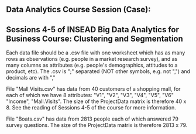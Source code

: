 Data Analytics Course Session (Case): 
---------------------------------------------------------
Sessions 4-5 of INSEAD Big Data Analytics for Business Course: Clustering and Segmentation
---------------------------------------------------------

Each data file should be a .csv file with one worksheet which has as many rows as observations (e.g. people in a market research survey), and as many columns as attributes (e.g. people's demographics, attitudes to a product, etc). The .csv is  ";" separated (NOT other symbols, e.g. not ",") and decimals are with ","


File "Mall Visits.csv" has data from 40  customers of a shopping mall, for each of which we have 8 attributes: "V1", "V2", "V3", "V4", "V5", "V6" "Income", "Mall.Visits". The size of the ProjectData matrix is therefore 40 x 8. See the reading of Sessions 4-5 of the course for more information.

File "Boats.csv" has data from 2813 people each of which answered 79 survey questions. The size of the ProjectData matrix is therefore 2813 x 79.
